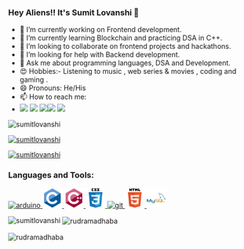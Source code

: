 ### Hey Aliens!! It's Sumit Lovanshi 👋



- 🔭 I’m currently working on Frontend development.
- 🌱 I’m currently learning Blockchain and practicing DSA in C++. 
- 👯 I’m looking to collaborate on frontend projects and hackathons.
- 🤔 I’m looking for help with Backend development.
- 💬 Ask me about programming languages, DSA and Development.
- 😍 Hobbies:- Listening to music , web series & movies , coding and gaming .
- 😄 Pronouns: He/His
- 📫 How to reach me:
- <a>[<img src="https://img.icons8.com/fluent/40/000000/gmail-new.png"/>](mailto:sumitlovanshi2112@gmail.com)</a>  <a>[<img src="https://img.icons8.com/color/40/000000/linkedin.png"/>](https://www.linkedin.com/in/sumit-lovanshi-826b851a0/)</a> <a>[<img src="https://img.icons8.com/color/40/000000/twitter--v1.png"/>](https://twitter.com/LovanshiSumit)</a><a>[<img src="https://img.icons8.com/fluent/40/000000/facebook-new.png"/>](https://www.facebook.com/sumit.lovanshi.2112)</a> <a>[<img src="https://img.icons8.com/fluent/40/000000/instagram-new.png"/>](https://www.instagram.com/sumit__lovanshi/)

<p align="left"> <img src="https://komarev.com/ghpvc/?username=Sumitlovanshi=Profile%20views&color=0e75b6&style=flat" alt="sumitlovanshi" /> </p>

<p align="left"> <a href="https://github.com/ryo-ma/github-profile-trophy"><img src="https://github-profile-trophy.vercel.app/?username=sumitlovanshi" alt="sumitlovanshi" /></a> </p>

<p align="left"> <a href="https://twitter.com/LovanshiSumit" target="blank"><img src="https://img.shields.io/twitter/follow/sumitlovanshi?logo=twitter&style=for-the-badge" alt="sumitlovanshi" /></a> </p>


<h3 align="left">Languages and Tools:</h3>
<p align="left"> <a href="https://www.arduino.cc/" target="_blank"> <img src="https://cdn.worldvectorlogo.com/logos/arduino-1.svg" alt="arduino" width="40" height="40"/> </a> <a href="https://www.cprogramming.com/" target="_blank"> <img src="https://raw.githubusercontent.com/devicons/devicon/master/icons/c/c-original.svg" alt="c" width="40" height="40"/> </a> <a href="https://www.w3schools.com/cpp/" target="_blank"> <img src="https://raw.githubusercontent.com/devicons/devicon/master/icons/cplusplus/cplusplus-original.svg" alt="cplusplus" width="40" height="40"/> </a> <a href="https://www.w3schools.com/css/" target="_blank"> <img src="https://raw.githubusercontent.com/devicons/devicon/master/icons/css3/css3-original-wordmark.svg" alt="css3" width="40" height="40"/> </a> <a href="https://git-scm.com/" target="_blank"> <img src="https://www.vectorlogo.zone/logos/git-scm/git-scm-icon.svg" alt="git" width="40" height="40"/> </a> <a href="https://www.w3.org/html/" target="_blank"> <img src="https://raw.githubusercontent.com/devicons/devicon/master/icons/html5/html5-original-wordmark.svg" alt="html5" width="40" height="40"/> </a> <a href="https://www.mysql.com/" target="_blank"> <img src="https://raw.githubusercontent.com/devicons/devicon/master/icons/mysql/mysql-original-wordmark.svg" alt="mysql" width="40" height="40"/> </a> 

<p><img align="left" src="https://github-readme-stats.vercel.app/api/top-langs?username=sumitlovanshi&show_icons=true&locale=en&layout=compact" alt="sumitlovanshi" /></p>
<p>&nbsp;<img align="center" src="https://github-readme-stats.vercel.app/api?username=SUMITLOVANSHI&&show_icons=true&title_color=ffffff&icon_color=bb2acf&text_color=daf7dc&bg_color=191919" alt="rudramadhaba" /></p>


<p><img align="center" src="https://github-readme-streak-stats.herokuapp.com/?user=rudramadhaba&" alt="rudramadhaba" /></p>

<!-- {"mode":"full","isActive":false} -->
